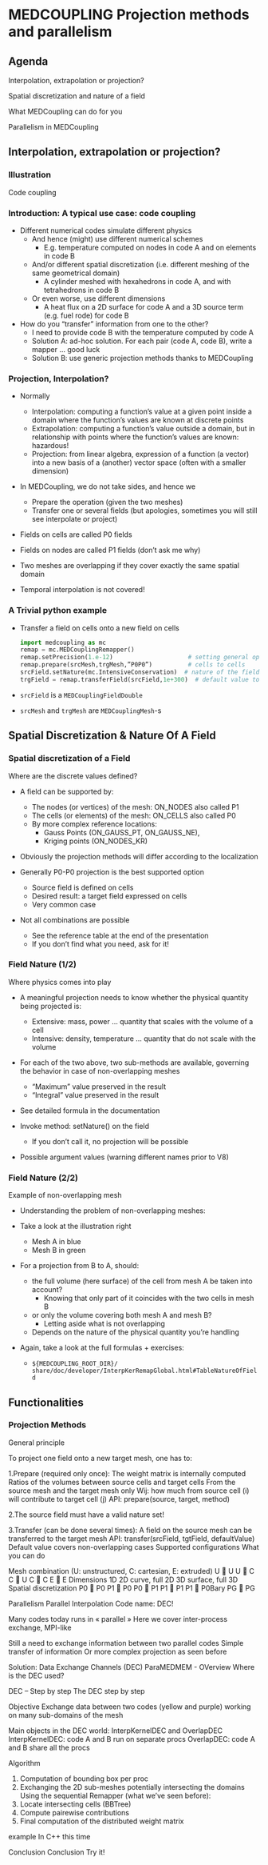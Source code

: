 # MEDCOUPLING Projection methods and parallelism

## Agenda

Interpolation, extrapolation or projection?

Spatial discretization and nature of a field

What MEDCoupling can do for you

Parallelism in MEDCoupling

## Interpolation, extrapolation or projection?

### Illustration

Code coupling

### Introduction: A typical use case: code coupling

- Different numerical codes simulate different physics
  - And hence (might) use different numerical schemes
    - E.g. temperature computed on nodes in code A and on elements in code B
  - And/or different spatial discretization (i.e. different meshing of the same
    geometrical domain)
    - A cylinder meshed with hexahedrons in code A,  and with tetrahedrons in
      code B
  - Or even worse, use different dimensions
    - A heat flux on a 2D surface for code A and a 3D source term (e.g. fuel
      rode) for code B
- How do you “transfer” information from one to the other?
  - I need to provide code B with the temperature computed by code A
  - Solution A: ad-hoc solution. For each pair (code A, code B), write a mapper
    ... good luck
  - Solution B: use generic projection methods thanks to MEDCoupling

### Projection, Interpolation?

- Normally
  - Interpolation: computing a function’s value at a given point inside a domain where the function’s values are known at discrete points
  - Extrapolation: computing a function’s value outside a domain, but in relationship with points where the function’s values are known: hazardous!
  - Projection: from linear algebra, expression of a function (a vector) into a new basis of a (another) vector space (often with a smaller dimension)

- In MEDCoupling, we do not take sides, and hence we
  - Prepare the operation (given the two meshes)
  - Transfer one or several fields (but apologies, sometimes you will still see interpolate or project)

- Fields on cells are called P0 fields
- Fields on nodes are called P1 fields (don’t ask me why)
- Two meshes are overlapping if they cover exactly the same spatial domain

- Temporal interpolation is not covered!

### A Trivial python example

- Transfer a field on cells onto a new field on cells

  ```python
  import medcoupling as mc
  remap = mc.MEDCouplingRemapper()
  remap.setPrecision(1.e-12)                     # setting general options
  remap.prepare(srcMesh,trgMesh,”P0P0”)          # cells to cells
  srcField.setNature(mc.IntensiveConservation)  # nature of the field – see next...
  trgField = remap.transferField(srcField,1e+300)  # default value to 1e+300
  ```

- `srcField` is a `MEDCouplingFieldDouble`
- `srcMesh` and `trgMesh` are `MEDCouplingMesh`-s

## Spatial Discretization & Nature Of A Field

### Spatial discretization of a Field

Where are the discrete values defined?

- A field can be supported by:
  - The nodes (or vertices) of the mesh: ON_NODES also called P1
  - The cells (or elements) of the mesh: ON_CELLS also called P0
  - By more complex reference locations:
    - Gauss Points (ON_GAUSS_PT, ON_GAUSS_NE),
    - Kriging points (ON_NODES_KR)

- Obviously the projection methods will differ according to the localization

- Generally P0-P0 projection is the best supported option
  - Source field is defined on cells
  - Desired result: a target field expressed on cells
  - Very common case

- Not all combinations are possible
  - See the reference table at the end of the presentation
  - If you don’t find what you need, ask for it!

### Field Nature (1/2)

Where physics comes into play

- A meaningful projection needs to know whether the physical quantity being projected is:
  - Extensive: mass, power … quantity that scales with the volume of a cell
  - Intensive: density, temperature … quantity that do not scale with the volume
- For each of the two above, two sub-methods are available, governing the
  behavior in case of non-overlapping meshes
  - “Maximum” value preserved in the result
  - “Integral” value preserved in the result
- See detailed formula in the documentation

- Invoke method: setNature() on the field
  - If you don’t call it, no projection will be possible
- Possible argument values (warning different names prior to V8)

### Field Nature (2/2)

Example of non-overlapping mesh

- Understanding the problem of non-overlapping meshes:

- Take a look at the illustration right
  - Mesh A in blue
  - Mesh B in green

- For a projection from B to A, should:
  - the full volume (here surface) of the cell from mesh A be taken into account?
    - Knowing that only part of it coincides with the two cells in mesh B
  - or only the volume covering both mesh A and mesh B?
    - Letting aside what is not overlapping
  - Depends on the nature of the physical quantity you’re handling

- Again, take a look at the full formulas + exercises:
  - `${MEDCOUPLING_ROOT_DIR}/ share/doc/developer/InterpKerRemapGlobal.html#TableNatureOfField`

## Functionalities

### Projection Methods

General principle

To project one field onto a new target mesh, one has to:

1.Prepare (required only once):
The weight matrix is internally computed
Ratios of the volumes between source cells and target cells
From the source mesh and the target mesh only
Wij: how much from source cell (i) will contribute to target cell (j)
API: prepare(source, target, method)

2.The source field must have a valid
nature set!

3.Transfer (can be done several times):
A field on the source mesh can be
transferred to the target mesh
API: transfer(srcField,
tgtField, defaultValue)
Default value covers non-overlapping
cases
Supported configurations
What you can do

Mesh combination (U: unstructured, C: cartesian, E: extruded)
U  U
U  C
C  U
C  C
E  E
Dimensions
1D
2D curve, full 2D
3D surface, full 3D
Spatial discretization
P0  P0
P1  P0
P0  P1
P1  P1
P1  P0Bary
PG  PG

Parallelism
Parallel Interpolation
Code name: DEC!


Many codes today runs in « parallel »
Here we cover inter-process exchange, MPI-like


Still a need to exchange information between two parallel codes
Simple transfer of information
Or more complex projection as seen before


Solution: Data Exchange Channels (DEC)
ParaMEDMEM - OVerview
Where is the DEC used?

DEC – Step by step
The DEC step by step

Objective
Exchange data between two codes (yellow and
purple) working on many sub-domains of the mesh

Main objects in the DEC world: InterpKernelDEC
and OverlapDEC
InterpKernelDEC: code A and B run on separate procs
OverlapDEC: code A and B share all the procs

Algorithm
1. Computation of bounding box per proc
2. Exchanging the 2D sub-meshes potentially
	intersecting the domains
Using the sequential Remapper (what we’ve seen
before):
3. Locate intersecting cells (BBTree)
4. Compute pairewise contributions
5. Final computation of the distributed weight matrix

example
In C++ this time


Conclusion
Conclusion
Try it!

